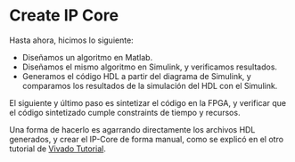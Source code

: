 # Create IP Core

Hasta ahora, hicimos lo siguiente:

* Diseñamos un algoritmo en Matlab.
* Diseñamos el mismo algoritmo en Simulink, y verificamos resultados.
* Generamos el código HDL a partir del diagrama de Simulink, y comparamos los resultados de la simulación del HDL con el Simulink.

El siguiente y último paso es sintetizar el código en la FPGA, y verificar que el código sintetizado cumple constraints de tiempo y recursos.

Una forma de hacerlo es agarrando directamente los archivos HDL generados, y crear el IP-Core de forma manual, como se explicó en el otro tutorial de [Vivado Tutorial](https://github.com/vlc-utn/vivado_tutorial).

